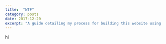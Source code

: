```yaml
---
title:  "WTF"
category: posts
date: 2017-12-20
excerpt: "A guide detailing my process for building this website using the static site generator Jekyll and the theme Minimal Mistakes"
---
```

hi
